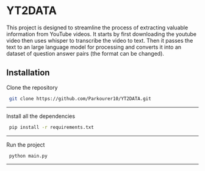 
# YT2DATA

This project is designed to streamline the process of extracting valuable information from YouTube videos. It starts by first downloading the youtube video then uses whisper to transcribe the video to text. Then it passes the text to an large language model for processing and converts it into an dataset of question answer pairs (the format can be changed).



## Installation
Clone the repository

```bash
 git clone https://github.com/Parkourer10/YT2DATA.git
```
---
Install all the dependencies

```bash
 pip install -r requirements.txt
```
---
Run the project
```bash
 python main.py
```
---
